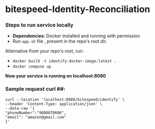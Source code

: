 # bitespeed-Identity-Reconciliation #



### Steps to run service locally ###
   * __Dependencies__: 
        Docker installed and running with permission
   * Run `app.sh` file , present in the repo's root dir.

Alternative from your repo's root, run:
   * `docker build -t identify-docker-image:latest .`
   * `docker compose up`
    
**Now your service is running on localhost:8080**

### Sample request curl ##:
```
curl --location 'localhost:8080/bitespeed/identify' \
--header 'Content-Type: application/json' \
--data-raw '{
"phoneNumber":"9080870606",
"email": "amazon@gmail.com"
}'
```
